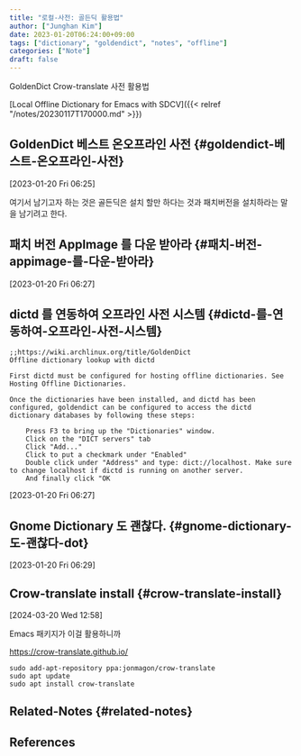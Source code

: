 ```yaml
---
title: "로컬-사전: 골든딕 활용법"
author: ["Junghan Kim"]
date: 2023-01-20T06:24:00+09:00
tags: ["dictionary", "goldendict", "notes", "offline"]
categories: ["Note"]
draft: false
---
```


GoldenDict Crow-translate 사전 활용법

[Local Offline Dictionary for Emacs with SDCV]({{< relref "/notes/20230117T170000.md" >}})


## GoldenDict 베스트 온오프라인 사전 {#goldendict-베스트-온오프라인-사전}

<span class="timestamp-wrapper"><span class="timestamp">[2023-01-20 Fri 06:25]</span></span>

여기서 남기고자 하는 것은 골든딕은 설치 할만 하다는 것과 패치버전을 설치하라는 말을 남기려고 한다.


## 패치 버전 AppImage 를 다운 받아라 {#패치-버전-appimage-를-다운-받아라}

<span class="timestamp-wrapper"><span class="timestamp">[2023-01-20 Fri 06:27]</span></span>


## dictd 를 연동하여 오프라인 사전 시스템 {#dictd-를-연동하여-오프라인-사전-시스템}

```text
;;https://wiki.archlinux.org/title/GoldenDict
Offline dictionary lookup with dictd

First dictd must be configured for hosting offline dictionaries. See Hosting Offline Dictionaries.

Once the dictionaries have been installed, and dictd has been configured, goldendict can be configured to access the dictd dictionary databases by following these steps:

    Press F3 to bring up the "Dictionaries" window.
    Click on the "DICT servers" tab
    Click "Add..."
    Click to put a checkmark under "Enabled"
    Double click under "Address" and type: dict://localhost. Make sure to change localhost if dictd is running on another server.
    And finally click "OK
```

<span class="timestamp-wrapper"><span class="timestamp">[2023-01-20 Fri 06:27]</span></span>


## Gnome Dictionary 도 괜찮다. {#gnome-dictionary-도-괜찮다-dot}

<span class="timestamp-wrapper"><span class="timestamp">[2023-01-20 Fri 06:29]</span></span>


## Crow-translate install {#crow-translate-install}

<span class="timestamp-wrapper"><span class="timestamp">[2024-03-20 Wed 12:58]</span></span>

Emacs 패키지가 이걸 활용하니까

<https://crow-translate.github.io/>

```text
sudo add-apt-repository ppa:jonmagon/crow-translate
sudo apt update
sudo apt install crow-translate
```


## Related-Notes {#related-notes}

## References

<style>.csl-entry{text-indent: -1.5em; margin-left: 1.5em;}</style><div class="csl-bib-body">
</div>
